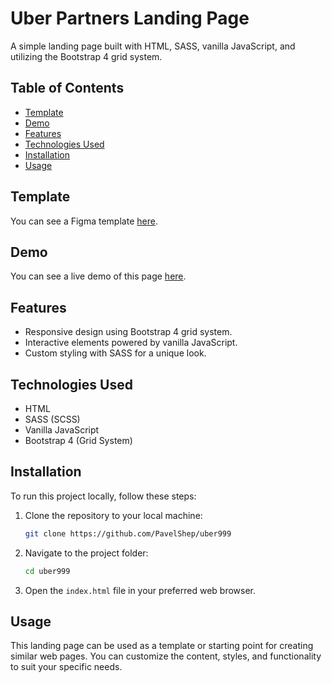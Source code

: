 # Uber Partners Landing Page

A simple landing page built with HTML, SASS, vanilla JavaScript, and utilizing the Bootstrap 4 grid system.

## Table of Contents

- [Template](#template)
- [Demo](#demo)
- [Features](#features)
- [Technologies Used](#technologies-used)
- [Installation](#installation)
- [Usage](#usage)

## Template
You can see a Figma template [here](https://www.figma.com/file/ivgb9OfADjPvRowi32CSgY/UBER_course?node-id=0%3A1&mode=dev).

## Demo

You can see a live demo of this page [here](#).

## Features

- Responsive design using Bootstrap 4 grid system.
- Interactive elements powered by vanilla JavaScript.
- Custom styling with SASS for a unique look.

## Technologies Used

- HTML
- SASS (SCSS)
- Vanilla JavaScript
- Bootstrap 4 (Grid System)

## Installation

To run this project locally, follow these steps:

1. Clone the repository to your local machine:

   ```bash
   git clone https://github.com/PavelShep/uber999

2. Navigate to the project folder:

   ```bash
   cd uber999
   ```

3. Open the `index.html` file in your preferred web browser.

## Usage

This landing page can be used as a template or starting point for creating similar web pages. You can customize the content, styles, and functionality to suit your specific needs.